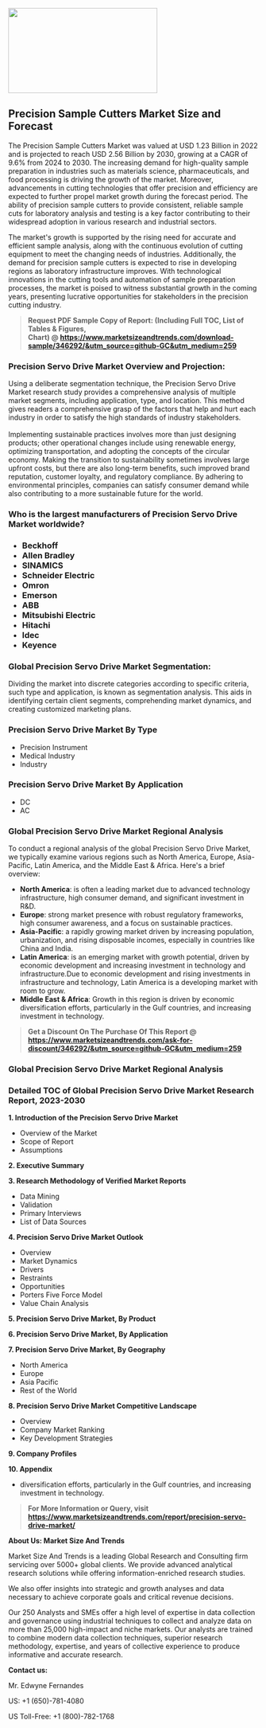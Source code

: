 <p><img class="alignnone size-medium wp-image-20088" src="https://ffe5etoiles.com/wp-content/uploads/2024/12/MST1-300x171.png" alt="" width="300" height="171" /></p><h2>Precision Sample Cutters Market Size and Forecast</h2><p>The Precision Sample Cutters Market was valued at USD 1.23 Billion in 2022 and is projected to reach USD 2.56 Billion by 2030, growing at a CAGR of 9.6% from 2024 to 2030. The increasing demand for high-quality sample preparation in industries such as materials science, pharmaceuticals, and food processing is driving the growth of the market. Moreover, advancements in cutting technologies that offer precision and efficiency are expected to further propel market growth during the forecast period. The ability of precision sample cutters to provide consistent, reliable sample cuts for laboratory analysis and testing is a key factor contributing to their widespread adoption in various research and industrial sectors.</p><p>The market's growth is supported by the rising need for accurate and efficient sample analysis, along with the continuous evolution of cutting equipment to meet the changing needs of industries. Additionally, the demand for precision sample cutters is expected to rise in developing regions as laboratory infrastructure improves. With technological innovations in the cutting tools and automation of sample preparation processes, the market is poised to witness substantial growth in the coming years, presenting lucrative opportunities for stakeholders in the precision cutting industry.</p></p><blockquote id="" class=""><strong>Request PDF Sample Copy of Report: (Including Full TOC, List of Tables &amp; Figures, Chart)&nbsp;@&nbsp;<strong><a href="https://www.marketsizeandtrends.com/download-sample/346292/&utm_source=github-GC&utm_medium=259" target="_blank">https://www.marketsizeandtrends.com/download-sample/346292/&utm_source=github-GC&utm_medium=259</a></strong></strong></blockquote><h3 id="" class="">Precision Servo Drive Market&nbsp;Overview and Projection:</h3><p id="" class="">Using a deliberate segmentation technique, the Precision Servo Drive Market research study provides a comprehensive analysis of multiple market segments, including application, type, and location. This method gives readers a comprehensive grasp of the factors that help and hurt each industry in order to satisfy the high standards of industry stakeholders. <br /> <br />Implementing sustainable practices involves more than just designing products; other operational changes include using renewable energy, optimizing transportation, and adopting the concepts of the circular economy. Making the transition to sustainability sometimes involves large upfront costs, but there are also long-term benefits, such improved brand reputation, customer loyalty, and regulatory compliance. By adhering to environmental principles, companies can satisfy consumer demand while also contributing to a more sustainable future for the world.</p><h3 id="" class="">Who is the largest manufacturers of&nbsp;Precision Servo Drive Market worldwide?</h3><h3 class=""><p><ul><li>Beckhoff </li><li> Allen Bradley </li><li> SINAMICS </li><li> Schneider Electric </li><li> Omron </li><li> Emerson </li><li> ABB </li><li> Mitsubishi Electric </li><li> Hitachi </li><li> Idec </li><li> Keyence</li></ul></p></h3><h3 id="" class="">Global&nbsp;Precision Servo Drive Market Segmentation:</h3><p id="" class="">Dividing the market into discrete categories according to specific criteria, such type and application, is known as segmentation analysis. This aids in identifying certain client segments, comprehending market dynamics, and creating customized marketing plans.</p><h3 id="" class="">Precision Servo Drive Market&nbsp;By Type</h3><p><p><ul><li>Precision Instrument</li><li> Medical Industry</li><li> Industry</p></li></ul></p></p><h3 id="" class="">Precision Servo Drive Market&nbsp;By Application</h3><p class=""><p><ul><li>DC</li><li> AC</li></ul></p></p><h3 id="" class="">Global Precision Servo Drive Market Regional Analysis</h3><p id="" class="">To conduct a regional analysis of the global Precision Servo Drive Market, we typically examine various regions such as North America, Europe, Asia-Pacific, Latin America, and the Middle East &amp; Africa. Here's a brief overview:</p><ul><li><strong>North America</strong>: is often a leading market due to advanced technology infrastructure, high consumer demand, and significant investment in R&amp;D.</li><li><strong>Europe</strong>: strong market presence with robust regulatory frameworks, high consumer awareness, and a focus on sustainable practices.</li><li><strong>Asia-Pacific</strong>: a rapidly growing market driven by increasing population, urbanization, and rising disposable incomes, especially in countries like China and India.</li><li><strong>Latin America</strong>: is an emerging market with growth potential, driven by economic development and increasing investment in technology and infrastructure.Due to economic development and rising investments in infrastructure and technology, Latin America is a developing market with room to grow.</li><li><strong>Middle East &amp; Africa</strong>: Growth in this region is driven by economic diversification efforts, particularly in the Gulf countries, and increasing investment in technology.</li></ul><blockquote id="" class=""><strong>Get a Discount On The Purchase Of This Report @ <strong><a href="https://www.marketsizeandtrends.com/ask-for-discount/346292/&utm_source=github-GC&utm_medium=259" target="_blank">https://www.marketsizeandtrends.com/ask-for-discount/346292/&utm_source=github-GC&utm_medium=259</a></strong></strong></blockquote><h3 id="" class="">Global Precision Servo Drive Market Regional Analysis</h3><h3 id="" class="">Detailed TOC of Global Precision Servo Drive Market Research Report, 2023-2030</h3><p id="" class=""><strong>1. Introduction of the Precision Servo Drive Market</strong></p><ul><li>Overview of the Market</li><li>Scope of Report</li><li>Assumptions</li></ul><p id="" class=""><strong>2. Executive Summary</strong></p><p id="" class=""><strong>3. Research Methodology of Verified Market Reports</strong></p><ul><li>Data Mining</li><li>Validation</li><li>Primary Interviews</li><li>List of Data Sources</li></ul><p id="" class=""><strong>4. Precision Servo Drive Market Outlook</strong></p><ul><li>Overview</li><li>Market Dynamics</li><li>Drivers</li><li>Restraints</li><li>Opportunities</li><li>Porters Five Force Model</li><li>Value Chain Analysis</li></ul><p id="" class=""><strong>5. Precision Servo Drive Market, By Product</strong></p><p id="" class=""><strong>6. Precision Servo Drive Market, By Application</strong></p><p id="" class=""><strong>7. Precision Servo Drive Market, By Geography</strong></p><ul><li>North America</li><li>Europe</li><li>Asia Pacific</li><li>Rest of the World</li></ul><p id="" class=""><strong>8. Precision Servo Drive Market Competitive Landscape</strong></p><ul><li>Overview</li><li>Company Market Ranking</li><li>Key Development Strategies</li></ul><p id="" class=""><strong>9. Company Profiles</strong></p><p id="" class=""><strong>10. Appendix</strong></p><ul><li>diversification efforts, particularly in the Gulf countries, and increasing investment in technology.</li></ul><blockquote id="" class=""><strong>For More Information or Query, visit <strong><strong><a href="https://www.marketsizeandtrends.com/report/precision-servo-drive-market/" target="_blank">https://www.marketsizeandtrends.com/report/precision-servo-drive-market/</a></strong></strong></strong></blockquote><p id="" class=""><strong>About Us: Market Size And Trends</strong></p><p id="" class="">Market Size And Trends is a leading Global Research and Consulting firm servicing over 5000+ global clients. We provide advanced analytical research solutions while offering information-enriched research studies.</p><p id="" class="">We also offer insights into strategic and growth analyses and data necessary to achieve corporate goals and critical revenue decisions.</p><p id="" class="">Our 250 Analysts and SMEs offer a high level of expertise in data collection and governance using industrial techniques to collect and analyze data on more than 25,000 high-impact and niche markets. Our analysts are trained to combine modern data collection techniques, superior research methodology, expertise, and years of collective experience to produce informative and accurate research.</p><p id="" class=""><strong>Contact us:</strong></p><p id="" class="">Mr. Edwyne Fernandes</p><p id="" class="">US: +1 (650)-781-4080</p><p id="" class="">US Toll-Free: +1 (800)-782-1768</p>
